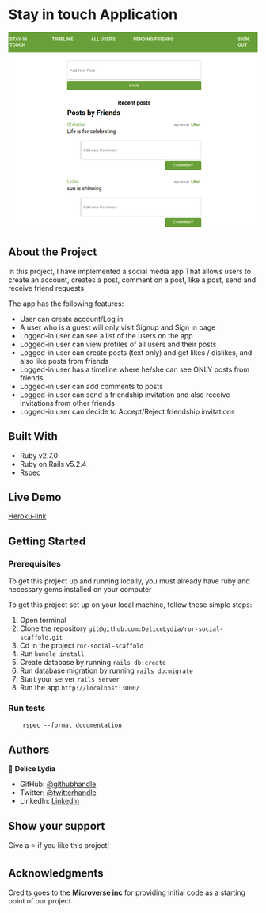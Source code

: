 # Stay in touch Application

![screenshot](./ror.png)

## About the Project

In this project, I have implemented a social media app That allows users to create an account, creates a post, comment on a post, like a post, send and receive friend requests


The app has the following features:

- User can create account/Log in
- A user who is a guest will only visit Signup and Sign in page
- Logged-in user can see a list of the users on the app
- Logged-in user can view profiles of all users and their posts
- Logged-in user can create posts (text only) and get likes / dislikes, and also like posts from friends
- Logged-in user has a timeline where he/she can see ONLY posts from friends
- Logged-in user can add comments to posts
- Logged-in user can send a friendship invitation and also receive invitations from other friends
- Logged-in user can decide to Accept/Reject friendship invitations

## Built With

- Ruby v2.7.0
- Ruby on Rails v5.2.4
- Rspec

## Live Demo

[Heroku-link](https://stay-in-touch-project.herokuapp.com/users/sign_in)

## Getting Started

### Prerequisites

To get this project up and running locally, you must already have ruby and necessary gems installed on your computer

To get this project set up on your local machine, follow these simple steps:

1. Open terminal
2. Clone the repository 
``` git@github.com:DeliceLydia/ror-social-scaffold.git ```
3. Cd in the project ``` ror-social-scaffold ```
4. Run ``` bundle install ```
5. Create database by running ``` rails db:create ```
6. Run database migration by running ``` rails db:migrate ```
7. Start your server ``` rails server ```
8. Run the app ``` http://localhost:3000/ ```

### Run tests

```
    rspec --format documentation
```

## Authors

👤 **Delice Lydia**
  - GitHub: [@githubhandle](https://github.com/DeliceLydia)
  - Twitter: [@twitterhandle](https://twitter.com/lameck721)
  - LinkedIn: [LinkedIn](https://twitter.com/IngabireLydia3)


## Show your support

Give a ⭐️ if you like this project!

## Acknowledgments

Credits goes to the [**Microverse inc**](https://github.com/microverseinc/ror-social-scaffold) for providing initial code as a starting point of our project.




